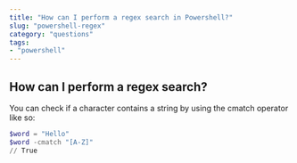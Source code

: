 ```yaml
---
title: "How can I perform a regex search in Powershell?"
slug: "powershell-regex"
category: "questions"
tags:
- "powershell"
---
```


## How can I perform a regex search?

You can check if a character contains a string by using the cmatch operator like so:

```powershell
$word = "Hello"
$word -cmatch "[A-Z]"
// True
```